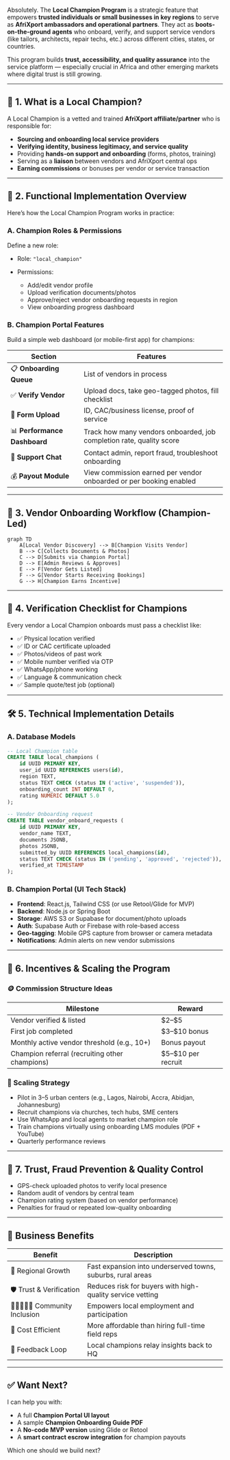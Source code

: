 Absolutely. The **Local Champion Program** is a strategic feature that empowers **trusted individuals or small businesses in key regions** to serve as **AfriXport ambassadors and operational partners**. They act as **boots-on-the-ground agents** who onboard, verify, and support service vendors (like tailors, architects, repair techs, etc.) across different cities, states, or countries.

This program builds **trust, accessibility, and quality assurance** into the service platform — especially crucial in Africa and other emerging markets where digital trust is still growing.

---

## 🧱 **1. What is a Local Champion?**

A Local Champion is a vetted and trained **AfriXport affiliate/partner** who is responsible for:

* **Sourcing and onboarding local service providers**
* **Verifying identity, business legitimacy, and service quality**
* Providing **hands-on support and onboarding** (forms, photos, training)
* Serving as a **liaison** between vendors and AfriXport central ops
* **Earning commissions** or bonuses per vendor or service transaction

---

## 🔧 **2. Functional Implementation Overview**

Here’s how the Local Champion Program works in practice:

### A. **Champion Roles & Permissions**

Define a new role:

* Role: `"local_champion"`
* Permissions:

  * Add/edit vendor profile
  * Upload verification documents/photos
  * Approve/reject vendor onboarding requests in region
  * View onboarding progress dashboard

### B. **Champion Portal Features**

Build a simple web dashboard (or mobile-first app) for champions:

| Section                      | Features                                                             |
| ---------------------------- | -------------------------------------------------------------------- |
| 📋 **Onboarding Queue**      | List of vendors in process                                           |
| ✅ **Verify Vendor**          | Upload docs, take geo-tagged photos, fill checklist                  |
| 🧾 **Form Upload**           | ID, CAC/business license, proof of service                           |
| 📊 **Performance Dashboard** | Track how many vendors onboarded, job completion rate, quality score |
| 💬 **Support Chat**          | Contact admin, report fraud, troubleshoot onboarding                 |
| 💰 **Payout Module**         | View commission earned per vendor onboarded or per booking enabled   |

---

## 📲 **3. Vendor Onboarding Workflow (Champion-Led)**

```mermaid
graph TD
    A[Local Vendor Discovery] --> B[Champion Visits Vendor]
    B --> C[Collects Documents & Photos]
    C --> D[Submits via Champion Portal]
    D --> E[Admin Reviews & Approves]
    E --> F[Vendor Gets Listed]
    F --> G[Vendor Starts Receiving Bookings]
    G --> H[Champion Earns Incentive]
```

---

## 🔐 **4. Verification Checklist for Champions**

Every vendor a Local Champion onboards must pass a checklist like:

* ✅ Physical location verified
* ✅ ID or CAC certificate uploaded
* ✅ Photos/videos of past work
* ✅ Mobile number verified via OTP
* ✅ WhatsApp/phone working
* ✅ Language & communication check
* ✅ Sample quote/test job (optional)

---

## 🛠️ **5. Technical Implementation Details**

### A. **Database Models**

```sql
-- Local Champion table
CREATE TABLE local_champions (
    id UUID PRIMARY KEY,
    user_id UUID REFERENCES users(id),
    region TEXT,
    status TEXT CHECK (status IN ('active', 'suspended')),
    onboarding_count INT DEFAULT 0,
    rating NUMERIC DEFAULT 5.0
);

-- Vendor Onboarding request
CREATE TABLE vendor_onboard_requests (
    id UUID PRIMARY KEY,
    vendor_name TEXT,
    documents JSONB,
    photos JSONB,
    submitted_by UUID REFERENCES local_champions(id),
    status TEXT CHECK (status IN ('pending', 'approved', 'rejected')),
    verified_at TIMESTAMP
);
```

### B. **Champion Portal (UI Tech Stack)**

* **Frontend**: React.js, Tailwind CSS (or use Retool/Glide for MVP)
* **Backend**: Node.js or Spring Boot
* **Storage**: AWS S3 or Supabase for document/photo uploads
* **Auth**: Supabase Auth or Firebase with role-based access
* **Geo-tagging**: Mobile GPS capture from browser or camera metadata
* **Notifications**: Admin alerts on new vendor submissions

---

## 💸 **6. Incentives & Scaling the Program**

### 🪙 Commission Structure Ideas

| Milestone                                      | Reward               |
| ---------------------------------------------- | -------------------- |
| Vendor verified & listed                       | \$2–\$5              |
| First job completed                            | \$3–\$10 bonus       |
| Monthly active vendor threshold (e.g., 10+)    | Bonus payout         |
| Champion referral (recruiting other champions) | \$5–\$10 per recruit |

### 🧬 Scaling Strategy

* Pilot in 3–5 urban centers (e.g., Lagos, Nairobi, Accra, Abidjan, Johannesburg)
* Recruit champions via churches, tech hubs, SME centers
* Use WhatsApp and local agents to market champion role
* Train champions virtually using onboarding LMS modules (PDF + YouTube)
* Quarterly performance reviews

---

## 🔐 **7. Trust, Fraud Prevention & Quality Control**

* GPS-check uploaded photos to verify local presence
* Random audit of vendors by central team
* Champion rating system (based on vendor performance)
* Penalties for fraud or repeated low-quality onboarding

---

## 🎯 Business Benefits

| Benefit                          | Description                                                 |
| -------------------------------- | ----------------------------------------------------------- |
| 🔎 Regional Growth               | Fast expansion into underserved towns, suburbs, rural areas |
| 🛡️ Trust & Verification         | Reduces risk for buyers with high-quality service vetting   |
| 🧑🏽‍🤝‍🧑🏿 Community Inclusion | Empowers local employment and participation                 |
| 💸 Cost Efficient                | More affordable than hiring full-time field reps            |
| 🔄 Feedback Loop                 | Local champions relay insights back to HQ                   |

---

## ✅ Want Next?

I can help you with:

* A full **Champion Portal UI layout**
* A sample **Champion Onboarding Guide PDF**
* A **No-code MVP version** using Glide or Retool
* A **smart contract escrow integration** for champion payouts

Which one should we build next?
